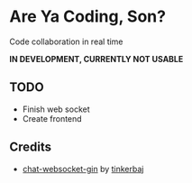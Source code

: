 # Are Ya Coding, Son?
Code collaboration in real time

**IN DEVELOPMENT, CURRENTLY NOT USABLE**

## TODO
* Finish web socket
* Create frontend

## Credits
* [chat-websocket-gin](https://github.com/tinkerbaj/chat-websocket-gin) by [tinkerbaj](https://github.com/tinkerbaj)
